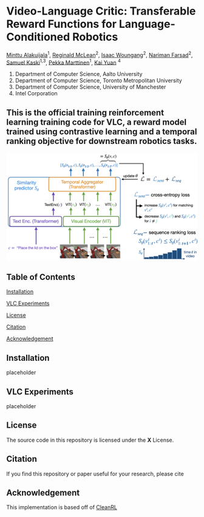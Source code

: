 # Video-Language Critic: Transferable Reward Functions for Language-Conditioned Robotics 

[Minttu Alakuijala](#)<sup>1</sup>, [Reginald McLean](https://www.reggiemclean.ca)<sup>2</sup>, [Isaac Woungang](http://cs.torontomu.ca/~iwoungan)<sup>2</sup>, [Nariman Farsad](http://narimanfarsad.com/)<sup>2</sup>, [Samuel Kaski](#)<sup>1,3</sup>, [Pekka Marttinen](#)<sup>1</sup>, [Kai Yuan](#) <sup>4</sup>

1. Department of Computer Science, Aalto University
2. Department of Computer Science, Toronto Metropolitan University
3. Department of Computer Science, University of Manchester
4. Intel Corporation

## This is the official training reinforcement learning training code for VLC, a reward model trained using contrastive learning and a temporal ranking objective for downstream robotics tasks.

<img src='assets/VLC_overview_v2.001.png'>

## Table of Contents  
[Installation](#installation)  

[VLC Experiments](#vlc-experiments)

[License](#license)

[Citation](#citation)

[Acknowledgement](#acknowledgement)

## Installation
placeholder

## VLC Experiments
placeholder

## License
The source code in this repository is licensed under the **X** License.

## Citation
If you find this repository or paper useful for your research, please cite

## Acknowledgement
This implementation is based off of [CleanRL](https://github.com/vwxyzjn/cleanrl)
